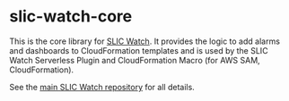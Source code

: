 # slic-watch-core

This is the core library for [SLIC Watch](..). It provides the logic to add
alarms and dashboards to CloudFormation templates and is used by the SLIC Watch
Serverless Plugin and CloudFormation Macro (for AWS SAM, CloudFormation).

See the [main SLIC Watch repository](..) for all details.